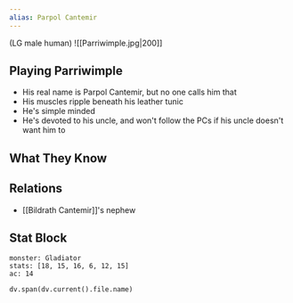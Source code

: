 ```yaml
---
alias: Parpol Cantemir
---
```

(LG male human)
![[Parriwimple.jpg|200]]
## Playing Parriwimple
- His real name is Parpol Cantemir, but no one calls him that
- His muscles ripple beneath his leather tunic
- He's simple minded
- He's devoted to his uncle, and won't follow the PCs if his uncle doesn't want him to
## What They Know
## Relations
- [[Bildrath Cantemir]]'s nephew
## Stat Block

```statblock
monster: Gladiator
stats: [18, 15, 16, 6, 12, 15]
ac: 14
```

```dataviewjs
dv.span(dv.current().file.name)
```